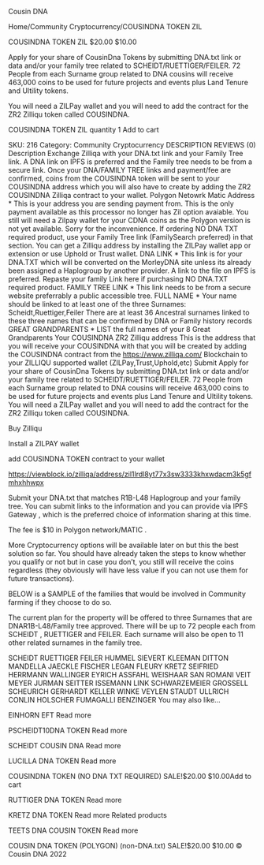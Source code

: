 
Cousin DNA

Home/Community Cryptocurrency/COUSINDNA TOKEN ZIL


COUSINDNA TOKEN ZIL
$20.00 $10.00

Apply for your share of CousinDna Tokens by submitting DNA.txt link or data and/or your family tree related to SCHEIDT/RUETTIGER/FEILER. 72 People from each Surname group related to DNA cousins will receive 463,000 coins to be used for future projects and events plus Land Tenure and Ultility tokens.

You will need a ZILPay wallet and you will need to add the contract for the ZR2 Zilliqu token called  COUSINDNA.

COUSINDNA TOKEN ZIL quantity
1
Add to cart

SKU: 216
Category: Community Cryptocurrency
DESCRIPTION
REVIEWS (0)
Description
Exchange Zilliqa with your DNA.txt link and your Family Tree link. A DNA link on IPFS is preferred and the Family tree needs to be from a secure link. Once your DNA/FAMILY TREE links and payment/fee are confirmed, coins from the COUSINDNA token will be sent to your COUSINDNA address which you will also have to create by adding the ZR2 COUSINDNA Zilliqa contract to your wallet.
Polygon Netowrk Matic Address *
This is your address you are sending payment from. This is the only payment available as this processor no longer has Zil option avaiable. You still will need a Zilpay wallet for your CDNA coins as the Polygon version is not yet available. Sorry for the inconvenience. If ordering NO DNA TXT required product, use your Family Tree link (FamilySearch preferred) in that section. You can get a Zilliqu address by installing the ZILPay wallet app or extension or use Uphold or Trust wallet.
DNA LINK *
This link is for your DNA.TXT which will be converted on the MorleyDNA site unless its already been assigned a Haplogroup by another provider. A link to the file on IPFS is preferred. Repaste your family Link here if purchasing NO DNA.TXT required product.
FAMILY TREE LINK *
This link needs to be from a secure website preferrably a public accessible tree.
FULL NAME *
Your name should be linked to at least one of the three Surnames: Scheidt,Ruettiger,Feiler There are at least 36 Ancestral surnames linked to these three names that can be confirmed by DNA or Family history records
GREAT GRANDPARENTS *
LIST the full names of your 8 Great Grandparents
Your COUSINDNA ZR2 Zilliqu address
This is the address that you will receive your COUSINDNA with that you will be created by adding the COUSINDNA contract from the https://www.zilliqa.com/ Blockchain to your ZILLIQU supported wallet (ZILPay,Trust,Uphold,etc)
Submit
Apply for your share of CousinDna Tokens by submitting DNA.txt link or data and/or your family tree related to SCHEIDT/RUETTIGER/FEILER. 72 People from each Surname group related to DNA cousins will receive 463,000 coins to be used for future projects and events plus Land Tenure and Ultility tokens.
You will need a ZILPay wallet and you will need to add the contract for the ZR2 Zilliqu token called  COUSINDNA.

 

Buy Zilliqu

Install a ZILPAY wallet

add COUSINDNA TOKEN contract to your wallet

https://viewblock.io/zilliqa/address/zil1lrdl8yt77x3sw3333khxwdacm3k5gfmhxhhwpx

Submit your DNA.txt that matches R1B-L48 Haplogroup and your family tree. You can submit links to the information and you can provide via IPFS Gateway , which is the preferred choice of information sharing at this time.

The fee is $10 in Polygon network/MATIC .

More Cryptocurrency options will be available later on but this the best solution so far. You should have already taken the steps to know whether you qualify or not but in case you don’t, you still will receive the coins regardless (they obviously will have less value if you can not use them for future transactions).

BELOW is a SAMPLE of the families that would be involved in Community farming if they choose to do so.

 

The current plan for the property will be offered to three Surnames that are DNAR1B-L48/Family tree approved. There will be up to 72 people each from SCHEIDT , RUETTIGER and FEILER. Each surname will also be open to 11 other related surnames in the family tree.

SCHEIDT	RUETTIGER	FEILER
HUMMEL	SIEVERT	KLEEMAN
DITTON	MANDELLA	JAECKLE
FISCHER	LEGAN	FLEURY
KRETZ	SEIFRIED	HERRMANN
WALLINGER	EYRICH	ASSFAHL
WEISHAAR	SAN ROMANI	VEIT
MEYER	JURMAN	SEITTER
ISSEMANN	LINK	SCHWARZEMEIER
GROSSELL	SCHEURICH	GERHARDT
KELLER	WINKE	VEYLEN
STAUDT	ULLRICH	CONLIN
HOLSCHER	FUMAGALLI	BENZINGER
You may also like…

EINHORN EFT
Read more

PSCHEIDT10DNA TOKEN
Read more

SCHEIDT COUSIN DNA
Read more

LUCILLA DNA TOKEN
Read more

COUSINDNA TOKEN (NO DNA TXT REQUIRED)
SALE!$20.00 $10.00Add to cart

RUTTIGER DNA TOKEN
Read more

KRETZ DNA TOKEN
Read more
Related products

TEETS DNA COUSIN TOKEN
Read more

COUSIN DNA TOKEN (POLYGON) (non-DNA.txt)
SALE!$20.00 $10.00
© Cousin DNA 2022
